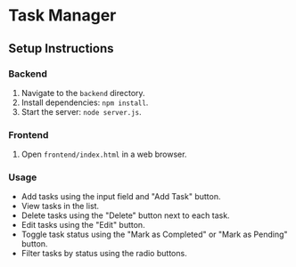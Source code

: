# Task Manager

## Setup Instructions

### Backend
1. Navigate to the `backend` directory.
2. Install dependencies: `npm install`.
3. Start the server: `node server.js`.

### Frontend
1. Open `frontend/index.html` in a web browser.

### Usage
- Add tasks using the input field and "Add Task" button.
- View tasks in the list.
- Delete tasks using the "Delete" button next to each task.
- Edit tasks using the "Edit" button.
- Toggle task status using the "Mark as Completed" or "Mark as Pending" button.
- Filter tasks by status using the radio buttons.